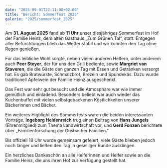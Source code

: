 ```yaml
---
date: "2025-09-01T22:11:00+02:00"
title: "Bericht: Sommerfest 2025"
galerie: "2025/sommerfest_2025"
---
```


Am **31. August 2025** fand ab **11 Uhr** unser diesjähriges Sommerfest im Hof der Familie Heinz, dem alten Gasthaus „Zum Grünen Tal“, statt. Entgegen aller Befürchtungen blieb das Wetter stabil und wir konnten den Tag ohne Regen genießen.

Für das leibliche Wohl sorgte, neben vielen anderen Helfern, unter anderem auch **Peer Steyer**, der für uns den Grill bediente, sowie **Margriet van Staveren**, die die Gäste den ganzen Tag mit Essen und Getränken versorgt hat. Es gab Bratwürste, Schmalzbrot, Brezeln und Spundekäs. Dazu wurde traditionell Apfelwein der Familie Heinz ausgeschenkt.

Das Fest war sehr gut besucht und die Atmosphäre war wie immer gemütlich und einladend. Besonders beliebt war auch wieder das Kuchenbuffet mit vielen selbstgebackenen Köstlichkeiten unserer Bäckerinnen und Bäcker.

Ein weiteres Highlight des Sommerfests waren die beiden interessanten Vorträge. **Ingeborg Heidenreich** trug einen Beitrag von **Hans Jungels** (Ehrenmitglied) zum Thema Landwirtschaft vor, und **Gerd Fonzen** berichtete über „Familienforschung der Gusbacher Familien."

Bis offiziell 18 Uhr wurde gemeinsam gefeiert, viele Gäste blieben jedoch noch länger und ließen den Tag in geselliger Runde ausklingen.

Ein herzliches Dankeschön an alle Helferinnen und Helfer sowie an die Familie Heinz, die uns ihren Hof zur Verfügung gestellt hat.
